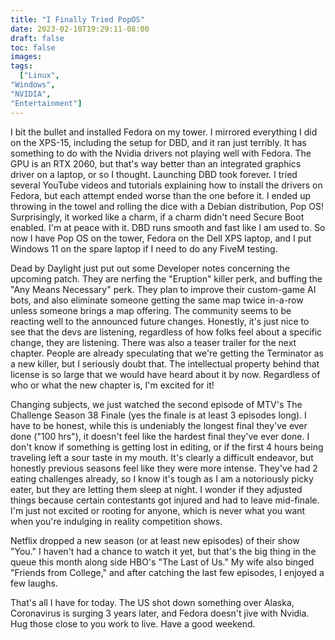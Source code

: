 ```yaml
---
title: "I Finally Tried PopOS"
date: 2023-02-10T19:29:11-08:00
draft: false
toc: false
images:
tags:
  ["Linux",
"Windows",
"NVIDIA",
"Entertainment"]
---
```

I bit the bullet and installed Fedora on my tower. I mirrored everything I did on the XPS-15, including the setup for DBD, and it ran just terribly. It has something to do with the Nvidia drivers not playing well with Fedora. The GPU is an RTX 2060, but that's way better than an integrated graphics driver on a laptop, or so I thought. Launching DBD took forever. I tried several YouTube videos and tutorials explaining how to install the drivers on Fedora, but each attempt ended worse than the one before it. I ended up throwing in the towel and rolling the dice with a Debian distribution, Pop OS! Surprisingly, it worked like a charm, if a charm didn't need Secure Boot enabled. I'm at peace with it. DBD runs smooth and fast like I am used to. So now I have Pop OS on the tower, Fedora on the Dell XPS laptop, and I put Windows 11 on the spare laptop if I need to do any FiveM testing. 

Dead by Daylight just put out some Developer notes concerning the upcoming patch. They are nerfing the "Eruption" killer perk, and buffing the "Any Means Necessary" perk. They plan to improve their custom-game AI bots, and also eliminate someone getting the same map twice in-a-row unless someone brings a map offering. The community seems to be reacting well to the announced future changes. Honestly, it's just nice to see that the devs are listening, regardless of how folks feel about a specific change, they are listening. There was also a teaser trailer for the next chapter. People are already speculating that we're getting the Terminator as a new killer, but I seriously doubt that. The intellectual property behind that license is so large that we would have heard about it by now. Regardless of who or what the new chapter is, I'm excited for it!

Changing subjects, we just watched the second episode of MTV's The Challenge Season 38 Finale (yes the finale is at least 3 episodes long). I have to be honest, while this is undeniably the longest final they've ever done ("100 hrs"), it doesn't feel like the hardest final they've ever done. I don't know if something is getting lost in editing, or if the first 4 hours being traveling left a sour taste in my mouth. It's clearly a difficult endeavor, but honestly previous seasons feel like they were more intense. They've had 2 eating challenges already, so I know it's tough as I am a notoriously picky eater, but they are letting them sleep at night. I wonder if they adjusted things because certain contestants got injured and had to leave mid-finale. I'm just not excited or rooting for anyone, which is never what you want when you're indulging in reality competition shows.

Netflix dropped a new season (or at least new episodes) of their show "You." I haven't had a chance to watch it yet, but that's the big thing in the queue this month along side HBO's "The Last of Us." My wife also binged "Friends from College," and after catching the last few episodes, I enjoyed a few laughs. 

That's all I have for today. The US shot down something over Alaska, Coronavirus is surging 3 years later, and Fedora doesn't jive with Nvidia. Hug those close to you work to live. Have a good weekend. 
